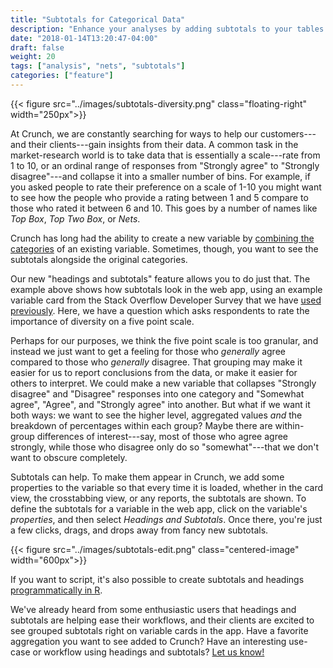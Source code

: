 ```yaml
---
title: "Subtotals for Categorical Data"
description: "Enhance your analyses by adding subtotals to your tables. See summary statistics of interest at a glance."
date: "2018-01-14T13:20:47-04:00"
draft: false
weight: 20
tags: ["analysis", "nets", "subtotals"]
categories: ["feature"]
---
```


{{< figure src="../images/subtotals-diversity.png" class="floating-right" width="250px">}}

At Crunch, we are constantly searching for ways to help our customers---and their clients---gain insights from their data. A common task in the market-research world is to take data that is essentially a scale---rate from 1 to 10, or an ordinal range of responses from "Strongly agree" to "Strongly disagree"---and collapse it into a smaller number of bins. For example, if you asked people to rate their preference on a scale of 1-10 you might want to see how the people who provide a rating between 1 and 5 compare to those who rated it between 6 and 10. This goes by a number of names like _Top Box_, _Top Two Box_, or _Nets_.

Crunch has long had the ability to create a new variable by [combining the categories](http://support.crunch.io/crunch/crunch_creating-a-combined-variable.html) of an existing variable. Sometimes, though, you want to see the subtotals alongside the original categories.  

Our new "headings and subtotals" feature allows you to do just that. The example above shows how subtotals look in the web app, using an example variable card from the Stack Overflow Developer Survey that we have [used previously](../devs-as-users/). Here, we have a question which asks respondents to rate the importance of diversity on a five point scale.

Perhaps for our purposes, we think the five point scale is too granular, and instead we just want to get a feeling for those who _generally_ agree compared to those who _generally_ disagree. That grouping may make it easier for us to report conclusions from the data, or make it easier for others to interpret. We could make a new variable that collapses "Strongly disagree" and "Disagree" responses into one category and "Somewhat agree", "Agree", and "Strongly agree" into another. But what if we want it both ways: we want to see the higher level, aggregated values _and_ the breakdown of percentages within each group? Maybe there are within-group differences of interest---say, most of those who agree agree strongly, while those who disagree only do so "somewhat"---that we don't want to obscure completely.

Subtotals can help. To make them appear in Crunch, we add some properties to the variable so that every time it is loaded, whether in the card view, the crosstabbing view, or any reports, the subtotals are shown. To define the subtotals for a variable in the web app, click on the variable's _properties_, and then select _Headings and Subtotals_. Once there, you're just a few clicks, drags, and drops away from fancy new subtotals.

{{< figure src="../images/subtotals-edit.png" class="centered-image" width="600px">}}

If you want to script, it's also possible to create subtotals and headings [programmatically in R](http://crunch.io/r/crunch/articles/subtotals.html).

We've already heard from some enthusiastic users that headings and subtotals are helping ease their workflows, and their clients are excited to see grouped subtotals right on variable cards in the app. Have a favorite aggregation you want to see added to Crunch? Have an interesting use-case or workflow using headings and subtotals? [Let us know!](mailto:support@crunch.io)
